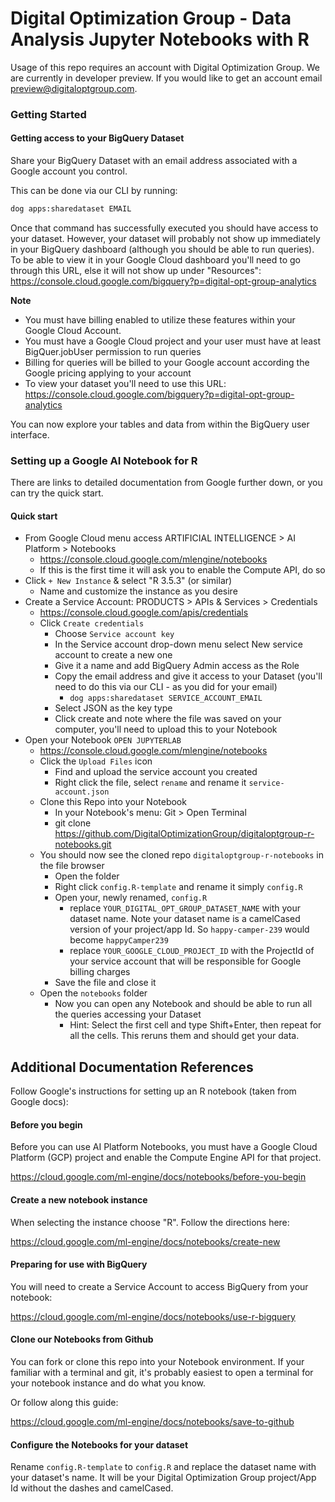 # Digital Optimization Group - Data Analysis Jupyter Notebooks with R

Usage of this repo requires an account with Digital Optimization Group. We are currently in developer preview. If you would like to get an account email preview@digitaloptgroup.com.

### Getting Started

#### Getting access to your BigQuery Dataset

Share your BigQuery Dataset with an email address associated with a Google account you control.

This can be done via our CLI by running:

```sh
dog apps:sharedataset EMAIL
```

Once that command has successfully executed you should have access to your dataset. However, your dataset will probably not show up immediately in your BigQuery dashboard (although you should be able to run queries). To be able to view it in your Google Cloud dashboard you'll need to go through this URL, else it will not show up under "Resources": https://console.cloud.google.com/bigquery?p=digital-opt-group-analytics

**Note**

- You must have billing enabled to utilize these features within your Google Cloud Account.
- You must have a Google Cloud project and your user must have at least BigQuer.jobUser permission to run queries
- Billing for queries will be billed to your Google account according the Google pricing applying to your account
- To view your dataset you'll need to use this URL: https://console.cloud.google.com/bigquery?p=digital-opt-group-analytics

You can now explore your tables and data from within the BigQuery user interface.

### Setting up a Google AI Notebook for R

There are links to detailed documentation from Google further down, or you can try the quick start.

#### Quick start

- From Google Cloud menu access ARTIFICIAL INTELLIGENCE > AI Platform > Notebooks
  - https://console.cloud.google.com/mlengine/notebooks
  - If this is the first time it will ask you to enable the Compute API, do so
- Click `+ New Instance` & select "R 3.5.3" (or similar)
  - Name and customize the instance as you desire
- Create a Service Account: PRODUCTS > APIs & Services > Credentials
  - https://console.cloud.google.com/apis/credentials
  - Click `Create credentials`
    - Choose `Service account key`
    - In the Service account drop-down menu select New service account to create a new one
    - Give it a name and add BigQuery Admin access as the Role
    - Copy the email address and give it access to your Dataset (you'll need to do this via our CLI - as you did for your email)
      - `dog apps:sharedataset SERVICE_ACCOUNT_EMAIL`
    - Select JSON as the key type
    - Click create and note where the file was saved on your computer, you'll need to upload this to your Notebook
- Open your Notebook `OPEN JUPYTERLAB`
  - https://console.cloud.google.com/mlengine/notebooks
  - Click the `Upload Files` icon
    - Find and upload the service account you created
    - Right click the file, select `rename` and rename it `service-account.json`
  - Clone this Repo into your Notebook
    - In your Notebook's menu: Git > Open Terminal
    - git clone https://github.com/DigitalOptimizationGroup/digitaloptgroup-r-notebooks.git
  - You should now see the cloned repo `digitaloptgroup-r-notebooks` in the file browser
    - Open the folder
    - Right click `config.R-template` and rename it simply `config.R`
    - Open your, newly renamed, `config.R`
      - replace `YOUR_DIGITAL_OPT_GROUP_DATASET_NAME` with your dataset name. Note your dataset name is a camelCased version of your project/app Id. So `happy-camper-239` would become `happyCamper239`
      - replace `YOUR_GOOGLE_CLOUD_PROJECT_ID` with the ProjectId of your service account that will be responsible for Google billing charges
    - Save the file and close it
  - Open the `notebooks` folder
    - Now you can open any Notebook and should be able to run all the queries accessing your Dataset
      - Hint: Select the first cell and type Shift+Enter, then repeat for all the cells. This reruns them and should get your data.

## Additional Documentation References

Follow Google's instructions for setting up an R notebook (taken from Google docs):

#### Before you begin

Before you can use AI Platform Notebooks, you must have a Google Cloud Platform (GCP) project and enable the Compute Engine API for that project.

https://cloud.google.com/ml-engine/docs/notebooks/before-you-begin

#### Create a new notebook instance

When selecting the instance choose "R". Follow the directions here:

https://cloud.google.com/ml-engine/docs/notebooks/create-new

#### Preparing for use with BigQuery

You will need to create a Service Account to access BigQuery from your notebook:

https://cloud.google.com/ml-engine/docs/notebooks/use-r-bigquery

#### Clone our Notebooks from Github

You can fork or clone this repo into your Notebook environment. If your familiar with a terminal and git, it's probably easiest to open a terminal for your notebook instance and do what you know.

Or follow along this guide:

https://cloud.google.com/ml-engine/docs/notebooks/save-to-github

#### Configure the Notebooks for your dataset

Rename `config.R-template` to `config.R` and replace the dataset name with your dataset's name. It will be your Digital Optimization Group project/App Id without the dashes and camelCased.
